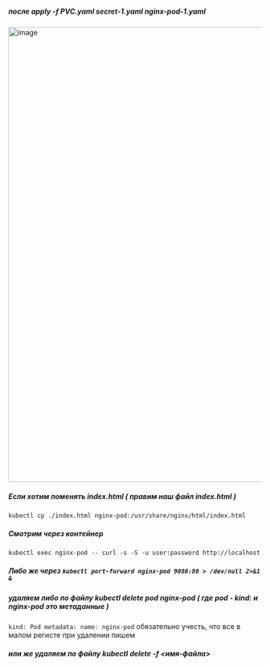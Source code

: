 
##### после apply -f 	PVC.yaml	secret-1.yaml nginx-pod-1.yaml


<img width="1536" height="906" alt="image" src="https://github.com/user-attachments/assets/22e22618-406d-49c5-b736-2d88cf1cf6f2" />

##### Если хотим поменять index.html ( правим наш файл index.html ) 
` kubectl cp ./index.html nginx-pod:/usr/share/nginx/html/index.html ` 

##### Смотрим через контейнер 
`kubectl exec nginx-pod -- curl -s -S -u user:password http://localhost`

##### Либо же через `kubectl port-forward nginx-pod 9080:80 > /dev/null 2>&1 & `

##### удаляем либо по файлу kubectl delete pod nginx-pod ( где pod -  kind: и nginx-pod это метаданные ) 
` kind: Pod
metadata:
  name: nginx-pod
`
обязательно учесть, что все в малом регисте при удалении пишем

##### или же удаляем по файлу  kubectl delete -f <имя-файла>
